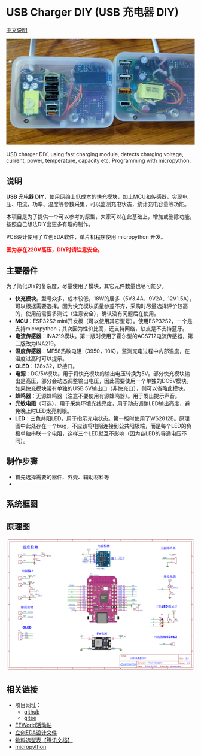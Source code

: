 # USB Charger DIY (USB 充电器 DIY)

[中文说明](#chinese)

![](001.webp)


USB charger DIY, using fast charging module, detects charging voltage, current, power, temperature, capacity etc. Programming with micropython.


## <a id="chinese"></a>说明

**USB 充电器 DIY**，使用网络上低成本的快充模块，加上MCU和传感器，实现电压、电流、功率、温度等参数采集，可以监测充电状态，统计充电容量等功能。

本项目是为了提供一个可以参考的原型，大家可以在此基础上，增加或删除功能，按照自己想法DIY出更多有趣的制作。

PCB设计使用了立创EDA软件，单片机程序使用 micropython 开发。

<font color=red>**因为存在220V高压，DIY时请注意安全。**</font>

## 主要器件

为了简化DIY的复杂度，尽量使用了模块，其它元件数量也尽可能少。

- **快充模块**。型号众多，成本较低，18W的居多（5V3.4A、9V2A、12V1.5A），可以根据需要选择。因为快充模块质量参差不齐，采购时尽量选择评价较高的，使用前需要多测试（注意安全），确认没有问题后在使用。
- **MCU**：ESP32S2 mini开发板（可以使用其它型号）。使用ESP32S2，一个是支持micropython；其次因为性价比高，还支持网络，缺点是不支持蓝牙。
- **电流传感器**：INA219模块。第一版时使用了霍尔型的ACS712电流传感器，第二版改为INA219。
- **温度传感器**：MF58热敏电阻（3950，10K）。监测充电过程中内部温度，在温度过高时可以提示。
- **OLED**：128x32，I2接口。
- **电源**：DC/5V模块。用于将快充模块的输出电压转换为5V。部分快充模块输出是高压，部分会动态调整输出电压，因此需要使用一个单独的DC5V模块。如果快充模块带有单独的USB 5V输出口（非快充口），则可以省略此模块。
- **蜂鸣器**：无源蜂鸣器（注意不要使用有源蜂鸣器）。用于发出提示声音。
- **光敏电阻**（可选），用于采集环境光线亮度，用于动态调整LED输出亮度，避免晚上时LED太亮刺眼。
- **LED**：三色共阳LED，用于指示充电状态。第一版时使用了WS2812B。原理图中此处存在一个bug，不应该将电阻连接到公共阳极端，而是每个LED的负极单独串联一个电阻，这样三个LED就互不影响（因为各LED的导通电压不同）。

## 制作步骤

- 首先选择需要的器件、外壳、辅助材料等
- 

## 系统框图

## 原理图

![](sch.png)


## 相关链接

- 项目网址：
    - [github](https://github.com/shaoziyang/USBChargerDIY)
    - [gitee](https://gitee.com/shaoziyang/usb-charger-diy)
- [EEWorld活动贴](https://bbs.eeworld.com.cn/search.php?mod=forum&api=yes&searchsubmit=yes&kw=%A1%BEUSB%B3%E4%B5%E7%C6%F7DIY%A1%BF)
- [立创EDA设计文件](https://oshwhub.com/shao.ziyang/USB_Charge_DIY_V2)
- [物料选型表【腾讯文档】](https://docs.qq.com/sheet/DZXRCeWhxc0VWbFZu)
- [micropython](https://micropython.org)
